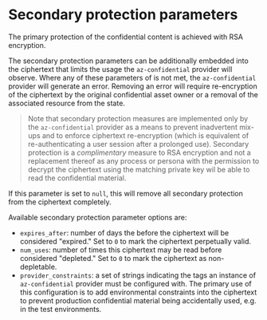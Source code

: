 # Secondary protection parameters
The primary protection of the confidential content is achieved with RSA encryption.

The secondary protection parameters can be additionally embedded into the
ciphertext that limits the usage the `az-confidential` provider
will observe.
Where any of these  parameters of is not met, the `az-confidential` provider
will generate an error. Removing an error will require re-encryption of the ciphertext 
by the original confidential asset owner or a removal of the associated resource from the state.

> Note that secondary protection measures are implemented only by the `az-confidential` provider
> as a means to prevent inadvertent mix-ups and to enforce ciphertext re-encryption (which is
> equivalent of re-authenticating a user session after a prolonged use). Secondary protection is a
> _complimentary_ measure to RSA encryption and not a replacement thereof as any process or persona
> with the permission to decrypt the ciphertext using the matching private key wil be able
> to read the confidential material.

If this parameter is set to `null`, this will remove all secondary protection from the
ciphertext completely.

Available secondary protection parameter options are:
- `expires_after`: number of days the before the ciphertext will be considered "expired." Set to 
  `0` to mark the ciphertext perpetually valid.
- `num_uses`: number of times this ciphertext may be read before considered "depleted." Set to
   `0` to mark the ciphertext as non-depletable.
- `provider_constraints`: a set of strings indicating the tags an instance of `az-confidential`
   provider must be configured with. The primary use of this configuration is to add environmental
   constraints into the ciphertext to prevent production confidential material being accidentally used, 
   e.g. in the test environments.


 
